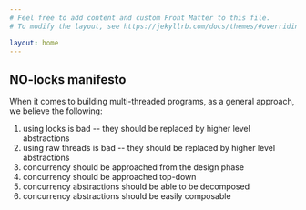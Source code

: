 ```yaml
---
# Feel free to add content and custom Front Matter to this file.
# To modify the layout, see https://jekyllrb.com/docs/themes/#overriding-theme-defaults

layout: home
---
```


## NO-locks manifesto

When it comes to building multi-threaded programs, as a general approach, we believe the following:
1. using locks is bad -- they should be replaced by higher level abstractions
1. using raw threads is bad -- they should be replaced by higher level abstractions
1. concurrency should be approached from the design phase
1. concurrency should be approached top-down
1. concurrency abstractions should be able to be decomposed
1. concurrency abstractions should be easily composable
